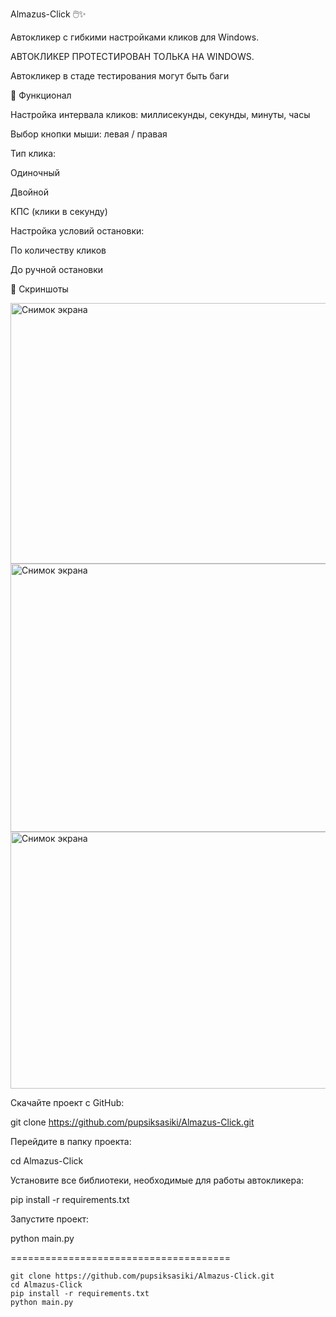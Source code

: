 Almazus-Click 🖱️✨

Автокликер с гибкими настройками кликов для Windows.

АВТОКЛИКЕР ПРОТЕСТИРОВАН ТОЛЬКА НА WINDOWS.

Автокликер в стаде тестирования могут быть баги

🚀 Функционал

Настройка интервала кликов: миллисекунды, секунды, минуты, часы

Выбор кнопки мыши: левая / правая

Тип клика:

Одиночный

Двойной

КПС (клики в секунду)

Настройка условий остановки:

По количеству кликов

До ручной остановки

📸 Скриншоты


<img width="593" height="417" alt="Снимок экрана" src="https://github.com/user-attachments/assets/86fd6be7-731d-4d92-aea5-e97ab9b2a5da" />

<img width="593" height="429" alt="Снимок экрана" src="https://github.com/user-attachments/assets/2ac561e2-9792-4e27-acd1-893bbfd94a17" />

<img width="589" height="411" alt="Снимок экрана" src="https://github.com/user-attachments/assets/ac036583-84e1-4179-923d-29853884c20f" />


Скачайте проект с GitHub:

git clone https://github.com/pupsiksasiki/Almazus-Click.git

Перейдите в папку проекта:

cd Almazus-Click

Установите все библиотеки, необходимые для работы автокликера:

pip install -r requirements.txt

Запустите проект:

python main.py

======================================


```
git clone https://github.com/pupsiksasiki/Almazus-Click.git
cd Almazus-Click
pip install -r requirements.txt
python main.py
```


